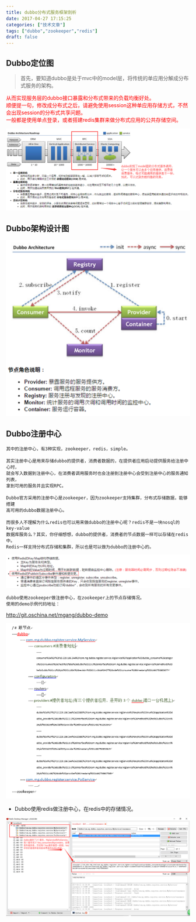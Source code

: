 ```yaml
---
title: dubbo分布式服务框架剖析
date: 2017-04-27 17:15:25
categories: ["技术文章"]
tags: ["dubbo","zookeeper","redis"]
draft: false
---
```


## Dubbo定位图
>首先，要知道dubbo是处于mvc中的model层，将传统的单应用分解成分布式服务的架构。
<div style="color:red;">
从而实现服务层的dubbo接口暴露和分布式带来的负载均衡好处。<br/>
顺便提一句，修改成分布式之后，请避免使用session这种单应用存储方式，不然会出现session的分布式共享问题。<br/>
一般都是使用单点登录，或者搭建redis集群来做分布式应用的公共存储空间。<br/>
</div>

![](/mb/images/dubbo-dw.png)

## Dubbo架构设计图
 
![](/mb/images/dubbo-jg.png)

## Dubbo注册中心

	其中的注册中心，有3种实现，zookeeper，redis，simple。

	其实注册中心是用来存储dubbo的提供者，消费者数据的，在提供者应用启动提供服务给注册中心时，
	就会写入数据到注册中心，在消费者调用服务时也会注册到注册中心会受到注册中心的服务通知列表，
	拿到可用的服务并且实现RPC。

	Dubbo官方采用的注册中心是zookeeper，因为zookeeper支持集群，分布式存储数据，能够搭建
	高可用的dubbo数据注册中心。

	而很多人不理解为什么redis也可以用来做dubbo的注册中心呢？redis不是一块nosql的key-value
	数据库服务么？其实，你仔细想想，dubbo的提供者，消费者的节点数据一样可以存储在redis中。
	Redis一样支持分布式存储和集群，所以也是可以做为dubbo的注册中心的。

![](/mb/images/dubbo-redis.png)

	dubbo使用zookeeper做注册中心，在zookeeper上的节点存储情况。
	使用的demo示例代码地址： 

<a href="http://git.oschina.net/mgang/dubbo-demo">http://git.oschina.net/mgang/dubbo-demo</a>

![](/mb/images/dubbo-zk.png)

* Dubbo使用redis做注册中心，在redis中的存储情况。

![](/mb/images/dubbo-redis-zx.png)





